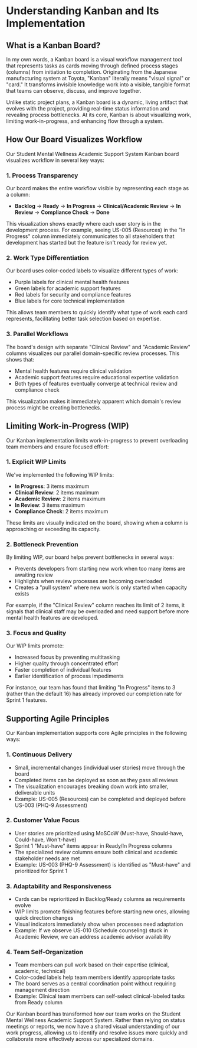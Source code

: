 # Understanding Kanban and Its Implementation

## What is a Kanban Board?

In my own words, a Kanban board is a visual workflow management tool that represents tasks as cards moving through defined process stages (columns) from initiation to completion. Originating from the Japanese manufacturing system at Toyota, "Kanban" literally means "visual signal" or "card." It transforms invisible knowledge work into a visible, tangible format that teams can observe, discuss, and improve together.

Unlike static project plans, a Kanban board is a dynamic, living artifact that evolves with the project, providing real-time status information and revealing process bottlenecks. At its core, Kanban is about visualizing work, limiting work-in-progress, and enhancing flow through a system.

## How Our Board Visualizes Workflow

Our Student Mental Wellness Academic Support System Kanban board visualizes workflow in several key ways:

### 1. Process Transparency

Our board makes the entire workflow visible by representing each stage as a column:
- **Backlog** → **Ready** → **In Progress** → **Clinical/Academic Review** → **In Review** → **Compliance Check** → **Done**

This visualization shows exactly where each user story is in the development process. For example, seeing US-005 (Resources) in the "In Progress" column immediately communicates to all stakeholders that development has started but the feature isn't ready for review yet.

### 2. Work Type Differentiation

Our board uses color-coded labels to visualize different types of work:
- Purple labels for clinical mental health features
- Green labels for academic support features  
- Red labels for security and compliance features
- Blue labels for core technical implementation

This allows team members to quickly identify what type of work each card represents, facilitating better task selection based on expertise.

### 3. Parallel Workflows

The board's design with separate "Clinical Review" and "Academic Review" columns visualizes our parallel domain-specific review processes. This shows that:
- Mental health features require clinical validation
- Academic support features require educational expertise validation
- Both types of features eventually converge at technical review and compliance check

This visualization makes it immediately apparent which domain's review process might be creating bottlenecks.

## Limiting Work-in-Progress (WIP)

Our Kanban implementation limits work-in-progress to prevent overloading team members and ensure focused effort:

### 1. Explicit WIP Limits

We've implemented the following WIP limits:
- **In Progress**: 3 items maximum
- **Clinical Review**: 2 items maximum
- **Academic Review**: 2 items maximum
- **In Review**: 3 items maximum
- **Compliance Check**: 2 items maximum

These limits are visually indicated on the board, showing when a column is approaching or exceeding its capacity.

### 2. Bottleneck Prevention

By limiting WIP, our board helps prevent bottlenecks in several ways:
- Prevents developers from starting new work when too many items are awaiting review
- Highlights when review processes are becoming overloaded
- Creates a "pull system" where new work is only started when capacity exists

For example, if the "Clinical Review" column reaches its limit of 2 items, it signals that clinical staff may be overloaded and need support before more mental health features are developed.

### 3. Focus and Quality

Our WIP limits promote:
- Increased focus by preventing multitasking
- Higher quality through concentrated effort
- Faster completion of individual features
- Earlier identification of process impediments

For instance, our team has found that limiting "In Progress" items to 3 (rather than the default 16) has already improved our completion rate for Sprint 1 features.

## Supporting Agile Principles

Our Kanban implementation supports core Agile principles in the following ways:

### 1. Continuous Delivery

- Small, incremental changes (individual user stories) move through the board
- Completed items can be deployed as soon as they pass all reviews
- The visualization encourages breaking down work into smaller, deliverable units
- Example: US-005 (Resources) can be completed and deployed before US-003 (PHQ-9 Assessment)

### 2. Customer Value Focus

- User stories are prioritized using MoSCoW (Must-have, Should-have, Could-have, Won't-have)
- Sprint 1 "Must-have" items appear in Ready/In Progress columns
- The specialized review columns ensure both clinical and academic stakeholder needs are met
- Example: US-003 (PHQ-9 Assessment) is identified as "Must-have" and prioritized for Sprint 1

### 3. Adaptability and Responsiveness

- Cards can be reprioritized in Backlog/Ready columns as requirements evolve
- WIP limits promote finishing features before starting new ones, allowing quick direction changes
- Visual indicators immediately show when processes need adaptation
- Example: If we observe US-010 (Schedule counseling) stuck in Academic Review, we can address academic advisor availability

### 4. Team Self-Organization

- Team members can pull work based on their expertise (clinical, academic, technical)
- Color-coded labels help team members identify appropriate tasks
- The board serves as a central coordination point without requiring management direction
- Example: Clinical team members can self-select clinical-labeled tasks from Ready column

Our Kanban board has transformed how our team works on the Student Mental Wellness Academic Support System. Rather than relying on status meetings or reports, we now have a shared visual understanding of our work progress, allowing us to identify and resolve issues more quickly and collaborate more effectively across our specialized domains.
